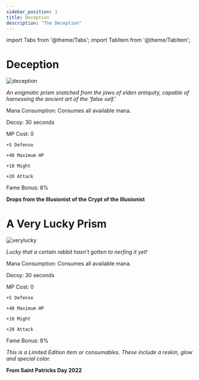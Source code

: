 ```yaml
---
sidebar_position: 1
title: Deception
description: "The Deception"
---
```


import Tabs from '@theme/Tabs';
import TabItem from '@theme/TabItem';

<Tabs>
  <TabItem value="Deception" label="Deception" default>

# Deception

![deception](https://vwiki.valorserver.com/api/item/picture/deception)

<i>An enigmatic prism snatched from the jaws of elden antiquity, capable of harnessing the ancient art of the 'false self.'</i>

Mana Consumption: Consumes all available mana.

Decoy: 30 seconds

MP Cost: 0 

    +5 Defense
    
    +40 Maximum HP
    
    +10 Might
    
    +20 Attack

Fame Bonus: 8%

**Drops from the Illusionist of the Crypt of the Illusionist**

  </TabItem>
  <TabItem value="A Very Lucky Prism" label="A Very Lucky Prism">

# A Very Lucky Prism

![verylucky](https://vwiki.valorserver.com/api/item/picture/a%20very%20lucky%20prism)

<i>Lucky that a certain rabbit hasn't gotten to nerfing it yet!</i>

Mana Consumption: Consumes all available mana.

Decoy: 30 seconds

MP Cost: 0 

    +5 Defense
    
    +40 Maximum HP
    
    +10 Might
    
    +20 Attack

Fame Bonus: 8%

*This is a Limited Edition item or consumables. These include a reskin, glow and special color.*

**From Saint Patricks Day 2022**

  </TabItem>
</Tabs>
